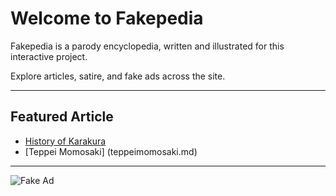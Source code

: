 # Welcome to Fakepedia

Fakepedia is a parody encyclopedia, written and illustrated for this interactive project.  

Explore articles, satire, and fake ads across the site.  

---

## Featured Article
- [History of Karakura](karakura.md)
- [Teppei Momosaki] (teppeimomosaki.md)
---

![Fake Ad](https://via.placeholder.com/468x60?text=Your+Fake+Ad+Here)
